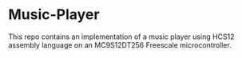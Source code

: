 # Music-Player
This repo contains an implementation of a music player using HCS12 assembly language on an MC9S12DT256 Freescale microcontroller.
